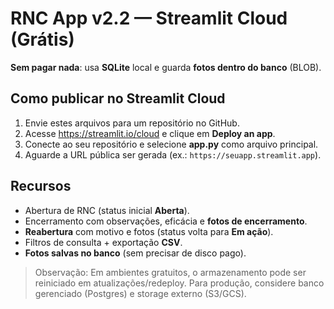 
# RNC App v2.2 — Streamlit Cloud (Grátis)
**Sem pagar nada**: usa **SQLite** local e guarda **fotos dentro do banco** (BLOB).

## Como publicar no Streamlit Cloud
1. Envie estes arquivos para um repositório no GitHub.
2. Acesse https://streamlit.io/cloud e clique em **Deploy an app**.
3. Conecte ao seu repositório e selecione **app.py** como arquivo principal.
4. Aguarde a URL pública ser gerada (ex.: `https://seuapp.streamlit.app`).

## Recursos
- Abertura de RNC (status inicial **Aberta**).
- Encerramento com observações, eficácia e **fotos de encerramento**.
- **Reabertura** com motivo e fotos (status volta para **Em ação**).
- Filtros de consulta + exportação **CSV**.
- **Fotos salvas no banco** (sem precisar de disco pago).

> Observação: Em ambientes gratuitos, o armazenamento pode ser reiniciado em atualizações/redeploy. Para produção, considere banco gerenciado (Postgres) e storage externo (S3/GCS).
